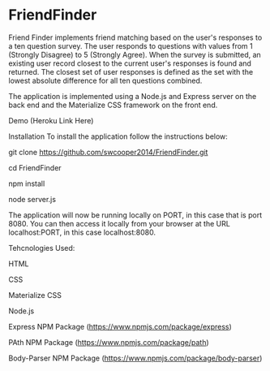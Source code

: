 # FriendFinder

Friend Finder implements friend matching based on the user's responses to a ten question survey. The user responds to questions with values from 1 (Strongly Disagree) to 5 (Strongly Agree). When the survey is submitted, an existing user record closest to the current user's responses is found and returned. The closest set of user responses is defined as the set with the lowest absolute difference for all ten questions combined.

The application is implemented using a Node.js and Express server on the back end and the Materialize CSS framework on the front end.

Demo
(Heroku Link Here)

Installation
To install the application follow the instructions below:

git clone https://github.com/swcooper2014/FriendFinder.git

cd FriendFinder

npm install

node server.js

The application will now be running locally on PORT, in this case that is port 8080. You can then access it locally from your browser at the URL localhost:PORT, in this case localhost:8080.

Tehcnologies Used:

HTML

CSS

Materialize CSS

Node.js

Express NPM Package (https://www.npmjs.com/package/express)

PAth NPM Package (https://www.npmjs.com/package/path)

Body-Parser NPM Package (https://www.npmjs.com/package/body-parser)
